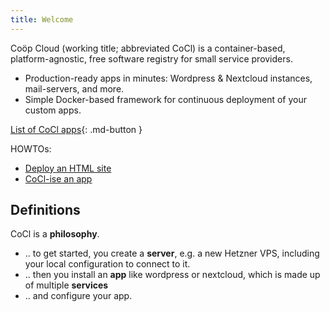 ```yaml
---
title: Welcome
---
```


Coöp Cloud (working title; abbreviated CoCl) is a container-based, platform-agnostic, free software registry for small service providers.

 - Production-ready apps in minutes: Wordpress & Nextcloud instances,
   mail-servers, and more.
 - Simple Docker-based framework for continuous deployment of your custom apps.

[List of CoCl apps](https://codimd.autonomic.zone/s/HyNtOhwrv){: .md-button }

HOWTOs:

 - [Deploy an HTML site](howto/html-website.md)
 - [CoCl-ise an app](howto/convert-app.md)

## Definitions

CoCl is a **philosophy**.

 - .. to get started, you create a **server**, e.g. a new Hetzner VPS, including
   your local configuration to connect to it.
 - .. then you install an **app** like wordpress or nextcloud, which is made up of multiple **services**
 - .. and configure your app.
